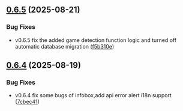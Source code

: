 ## [0.6.5](https://github.com/huoshen80/ReinaManager/compare/v0.6.4...v0.6.5) (2025-08-21)


### Bug Fixes

* v0.6.5 fix the added game detection function logic and turned off automatic database migration ([f5b310e](https://github.com/huoshen80/ReinaManager/commit/f5b310ed6e37571ebfd2785e881fe02cb9c95036))



## [0.6.4](https://github.com/huoshen80/ReinaManager/compare/v0.6.3...v0.6.4) (2025-08-19)


### Bug Fixes

* v0.6.4 fix some bugs of infobox,add api error alert i18n support ([7cbec41](https://github.com/huoshen80/ReinaManager/commit/7cbec41772dad85b88db25e6f5dd48fee39f2cdd))
